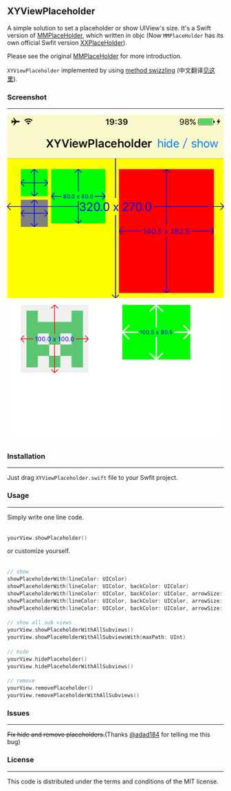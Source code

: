 XYViewPlaceholder
----

A simple solution to set a placeholder or show UIView's size. It's a Swift version of [MMPlaceHolder](https://github.com/adad184/MMPlaceHolder), which written in objc (Now `MMPlaceHolder` has its own official Swfit version [XXPlaceHolder](https://github.com/adad184/XXPlaceHolder)).

Please see the original [MMPlaceHolder](https://github.com/adad184/MMPlaceHolder) for more introduction.

`XYViewPlaceholder` implemented by using [method swizzling](http://nshipster.com/swift-objc-runtime/) (中文翻译[见这里](http://nshipster.cn/swift-objc-runtime/)).

### Screenshot
----

![screenshots](https://raw.githubusercontent.com/haolloyin/XYViewPlaceholder/master/Screenshot.png)


### Installation
----

Just drag `XYViewPlaceholder.swift` file to your Swfit project.


### Usage
----

Simply write one line code.

```Swift

yourView.showPlaceholder()
```

or customize yourself.

```Swift

// show
showPlaceholderWith(lineColor: UIColor)
showPlaceholderWith(lineColor: UIColor, backColor: UIColor)
showPlaceholderWith(lineColor: UIColor, backColor: UIColor, arrowSize: CGFloat)
showPlaceholderWith(lineColor: UIColor, backColor: UIColor, arrowSize: CGFloat, lineWidth: CGFloat)
showPlaceholderWith(lineColor: UIColor, backColor: UIColor, arrowSize: CGFloat, lineWidth: CGFloat, frameWidth: CGFloat, frameColor: UIColor)

// show all sub views
yourView.showPlaceholderWithAllSubviews()    
yourView.showPlaceHolderWithAllSubviewsWith(maxPath: UInt)

// hide
yourView.hidePlaceholder()
yourView.hidePlaceholderWithAllSubviews()

// remove
yourView.removePlaceholder()    
yourView.removePlaceholderWithAllSubviews()
```


### Issues
----

~~Fix hide and remove placeholders.~~(Thanks [@adad184](https://github.com/adad184) for telling me this bug)


### License
----

This code is distributed under the terms and conditions of the MIT license.